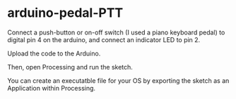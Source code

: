 # arduino-pedal-PTT

Connect a push-button or on-off switch (I used a piano keyboard pedal) to
digital pin 4 on the arduino, and connect an indicator LED to pin 2.

Upload the code to the Arduino.

Then, open Processing and run the sketch. 

You can create an executatble file for your OS by exporting the sketch
as an Application within Processing. 


